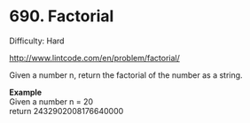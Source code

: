 # 690. Factorial

Difficulty: Hard

http://www.lintcode.com/en/problem/factorial/

Given a number n, return the factorial of the number as a string.

**Example**  
Given a number n = 20  
return 2432902008176640000
